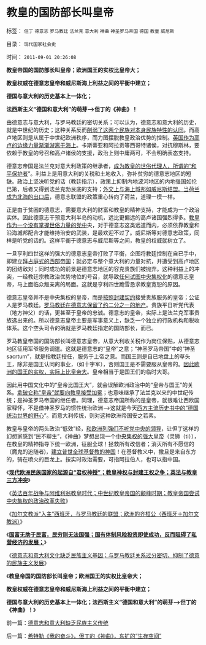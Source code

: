 # 教皇的国防部长叫皇帝

标签： `但丁` `德意志` `罗马教廷` `法兰克` `意大利` `神曲` `神圣罗马帝国` `德国` `教皇` `威尼斯` 

目录： `现代国家社会史`

时间： `2011-09-01 20:26:08`

**教皇帝国的国防部长叫皇帝；欧洲国王的实权比皇帝大；**

**教皇权威在德意志皇帝和威尼斯海上利益之间的平衡中建立；**

**德国与意大利的历史基本上一体化；**

**法西斯主义“德国和意大利”的萌芽——>但丁的《神曲》！**

由德意志与意大利，与罗马教廷的密切关系；可以认为，德意志和意大利的历史，就是中世纪的历史；这种关系反而[削弱了这两个民族对本身民族特性的认同](../../../2011/3/13/意大利爱国主义和西班牙佛朗哥.md)。而高卢地区则是从属于中世纪欧洲秩序，而力图摆脱教皇政治优势的控制。[英国作为高卢的边缘力量渐渐游离于海上](../../../2011/3/9/英王why对大宪章有诚信？法国弱在那里？.md)。卡斯蒂亚和阿拉贡等西哥特诸侯，对抗穆斯林，要依赖于教皇的号召和高卢诸侯的支援，政治上则中庸两可，不会明确表态支持。

德意志帝国是法兰克对意大利政策的继承者，[成为教皇的世俗代理人，所谓的“和平保护者](../../../2010/5/23/大敌当前基督教罗马在偶象之争中内战分裂.md)”。利益上是用意大利的关税和土地收入，弥补贫穷的德意志地区的短缺。政治上坚决听党的话（教廷指示），政策上抑制内地波河地区的内地强国如伦巴第，后者又得到法兰克勃艮底的支持；[外交上与海上城邦如威尼斯结盟。当荷兰成为北海的出口后](../../../2011/8/19/“成也行会，败也行会”的荷兰和威尼斯.md)，德意志联盟的政策重心转向了荷兰，道理一模一样。

正是由于贫困的德意志，需要意大利的财富和教皇的精神支持，才能成为一个政治实体。因此德意志干预意大利半岛的动机，远比更偏远的高卢诸国强烈得多。[教皇作为一个没有掌握世俗力量的党中](../../../2011/4/18/操纵海牙国际法院可有“君权”漏洞.md)央，对于德意志这类远道而内，必须依靠教皇和沿海城邦配合才能维持治安的武装，是最欢迎不过了。威尼斯等对德意志政策，同样是听党的话的。这样平衡于德意志与威尼斯等之间，教皇的权威就树立了。

一旦亨利四世这样的强大的德意志皇帝打败了平衡，企图将教廷控制在自已手中，即建立[拜占庭式的西部帝国](../../../2010/12/20/拜占庭基督教会猴王争霸战.md)；就必定与整个意大利的力量对抗，并遭受到高卢地区的团结敌对；同时成功的前景是德意志地区的容克贵族们被抛弃。这种利益上的冲突，一经教廷宗教政治优势地位的号召，就导致[任何试图中央集权化](../../../2010/12/19/专制帝国在盛世后迅速沦亡.md)的德意志皇帝，马上面临众叛亲离的局面。这就是亨利四世跪雪恳求教皇宽恕的原因。

德意志皇帝并不是中央集权的皇帝，而是[按照封建契约](../../../2010/11/1/人类社会合作的基础是无神论，人与人合作的契约与神无关！.md)接受贵族服务的皇帝；公证人是罗马教廷。[罗马教廷在德意志保留了约二分之一的地产](../../../2011/8/26/基督教对民主、科学和市场经济的顽强抵抗.md)。贵族平日听党代表（地方神父）的话，更甚至于皇帝的忠诚。德意志的皇帝，实际上是法兰克军事贵族选出来的。所以德意志皇帝主要是军事意义上，缺乏一个独立的行政机构和税收体系。这个空头司令的确就是罗马教廷指定的国防部长，而已。

罗马教皇帝国的国防部长叫德意志皇帝，从意大利收关税作为岗位保贴，从德意志地区征用军爷服务调遣。这就是德意志的“皇帝”之意；“神圣罗马帝国”中的“神圣sacrtum”，就是指教廷授任，服务于上帝之意。而国王则是自已地盘上的草头王，除非是国王认同的事业，（如十字军），否则国王是不需要服从皇帝的。[因此欧洲的国王的实权，实际上比皇帝大](../../../2011/3/7/《大宪章》是国王对教皇的革命.md)。皇帝相当于是国王们的临时大哥。

因此用中国文化中的“皇帝比国王大”，就会误解欧洲政治中的“皇帝与国王”的关系。[拿破仑称“皇帝”就要向教皇接受加冕](../../../2011/3/13/意大利的国父的拿破仑王朝.md)；也意味继承了法兰克以来的中世纪传统；是神圣罗马帝国的继任者。同理，德意志帝国所称的是皇帝，就很难让西欧国家释怀，不是借神圣罗马的惯性统治欧洲——>这就是今天[西方主流历史书中的“德国统治世界的野心](../../../2010/3/30/希特勒的纳粹主义是怎么来的.md)”。而意大利传统，则对这种欧洲帝国安之若素。

教皇与皇帝的两头政治“低效”经，[和欧洲列强们不听党中央的领导](../../../2010/12/14/采邑和皇权，阿克顿勋爵和国民主权原理.md)，让但丁这样的幻想家感到“民不聊生”，《神曲》梦想出现一个[中央集权的强大皇帝](../../../2010/4/28/中央集权是社会生存成本的高利贷.md)（灵狮（ti）），在教皇的精神指导下统一欧洲，征服全球！拯救所有改信者；消灭所有不愿信的（魔鬼的追随者)，[建立普世全球基督教的神国](../../../2011/4/24/宪法要简单易懂，不能博大精深.md)！在基督教义中，撒旦是来自东方的，骑在喷火的巨龙上。按实时政治需要，可指阿拉伯人，也可以指中国。

《[**现代欧洲民族国家的起源自“君权神授”；教皇神权与封建王权之争；英法与教皇三方冲突**](../../../2011/8/31/君权神授的进步性，法国式的“为人民服务”.md)》

《[英法百年战争与阿维利翁教皇时代；中世纪教皇帝国的颠峰时期；教皇帝国尝试中央集权的政治改革失败](../../../2011/8/31/英法百年战争与阿维利翁教皇时代.md)》

《[加尔文教派“入主”西班牙，与罗马教廷的联盟；欧洲的齐桓公（西班牙＋加尔文教派）](../../../2011/8/31/加尔文教派入主西班牙，欧洲的齐桓公！.md)》

《[**国富无助于民富，民穷则无法国强；国有体制风险投资即使成功，反而阻碍了私营经济的发展；**](../../../2011/8/31/比新加坡更成功的葡萄牙很失败.md)》

《[德意志和意大利文化缺乏民族主义基因；与罗马教廷关系过分密切，抑制了德意的民族主义发展](../../../2011/9/1/德意志和意大利缺乏民族主义传统.md)》

《**教皇帝国的国防部长叫皇帝；欧洲国王的实权比皇帝大；**

**教皇权威在德意志皇帝和威尼斯海上利益之间的平衡中建立；**

**德国与意大利的历史基本上一体化；法西斯主义“德国和意大利”的萌芽——>但丁的《神曲》！**》



前一篇：[德意志和意大利缺乏民族主义传统](../../../2011/9/1/德意志和意大利缺乏民族主义传统.md)

后一篇：[希特勒《我的奋斗》，但丁的《神曲》，东扩的“生存空间”](../../../2011/9/1/希特勒《我的奋斗》，但丁的《神曲》，东扩的“生存空间”.md)